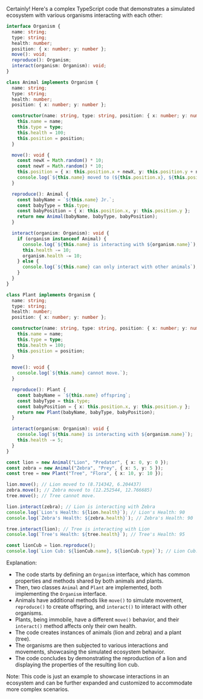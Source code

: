 Certainly! Here's a complex TypeScript code that demonstrates a simulated ecosystem with various organisms interacting with each other:

```typescript
interface Organism {
  name: string;
  type: string;
  health: number;
  position: { x: number; y: number };
  move(): void;
  reproduce(): Organism;
  interact(organism: Organism): void;
}

class Animal implements Organism {
  name: string;
  type: string;
  health: number;
  position: { x: number; y: number };

  constructor(name: string, type: string, position: { x: number; y: number }) {
    this.name = name;
    this.type = type;
    this.health = 100;
    this.position = position;
  }

  move(): void {
    const newX = Math.random() * 10;
    const newY = Math.random() * 10;
    this.position = { x: this.position.x + newX, y: this.position.y + newY };
    console.log(`${this.name} moved to (${this.position.x}, ${this.position.y})`);
  }

  reproduce(): Animal {
    const babyName = `${this.name} Jr.`;
    const babyType = this.type;
    const babyPosition = { x: this.position.x, y: this.position.y };
    return new Animal(babyName, babyType, babyPosition);
  }

  interact(organism: Organism): void {
    if (organism instanceof Animal) {
      console.log(`${this.name} is interacting with ${organism.name}`);
      this.health -= 10;
      organism.health -= 10;
    } else {
      console.log(`${this.name} can only interact with other animals`);
    }
  }
}

class Plant implements Organism {
  name: string;
  type: string;
  health: number;
  position: { x: number; y: number };

  constructor(name: string, type: string, position: { x: number; y: number }) {
    this.name = name;
    this.type = type;
    this.health = 100;
    this.position = position;
  }

  move(): void {
    console.log(`${this.name} cannot move.`);
  }

  reproduce(): Plant {
    const babyName = `${this.name} offspring`;
    const babyType = this.type;
    const babyPosition = { x: this.position.x, y: this.position.y };
    return new Plant(babyName, babyType, babyPosition);
  }

  interact(organism: Organism): void {
    console.log(`${this.name} is interacting with ${organism.name}`);
    this.health -= 5;
  }
}

const lion = new Animal("Lion", "Predator", { x: 0, y: 0 });
const zebra = new Animal("Zebra", "Prey", { x: 5, y: 5 });
const tree = new Plant("Tree", "Flora", { x: 10, y: 10 });

lion.move(); // Lion moved to (8.714342, 6.204437)
zebra.move(); // Zebra moved to (12.252544, 12.766685)
tree.move(); // Tree cannot move.

lion.interact(zebra); // Lion is interacting with Zebra
console.log(`Lion's Health: ${lion.health}`); // Lion's Health: 90
console.log(`Zebra's Health: ${zebra.health}`); // Zebra's Health: 90

tree.interact(lion); // Tree is interacting with Lion
console.log(`Tree's Health: ${tree.health}`); // Tree's Health: 95

const lionCub = lion.reproduce();
console.log(`Lion Cub: ${lionCub.name}, ${lionCub.type}`); // Lion Cub: Lion Jr., Predator
```

Explanation:
- The code starts by defining an `Organism` interface, which has common properties and methods shared by both animals and plants.
- Then, two classes `Animal` and `Plant` are implemented, both implementing the `Organism` interface.
- Animals have additional methods like `move()` to simulate movement, `reproduce()` to create offspring, and `interact()` to interact with other organisms.
- Plants, being immobile, have a different `move()` behavior, and their `interact()` method affects only their own health.
- The code creates instances of animals (lion and zebra) and a plant (tree).
- The organisms are then subjected to various interactions and movements, showcasing the simulated ecosystem behavior.
- The code concludes by demonstrating the reproduction of a lion and displaying the properties of the resulting lion cub.

Note: This code is just an example to showcase interactions in an ecosystem and can be further expanded and customized to accommodate more complex scenarios.